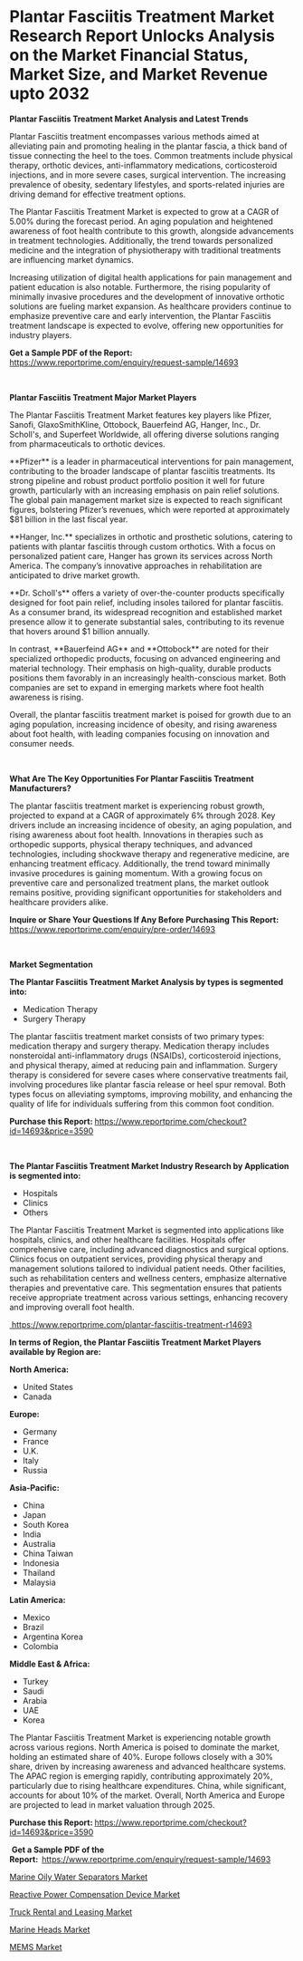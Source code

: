 <p><h1>Plantar Fasciitis Treatment Market Research Report Unlocks Analysis on the Market Financial Status, Market Size, and Market Revenue upto 2032</h1></p><p><strong>Plantar Fasciitis Treatment Market Analysis and Latest Trends</strong></p>
<p><p>Plantar Fasciitis treatment encompasses various methods aimed at alleviating pain and promoting healing in the plantar fascia, a thick band of tissue connecting the heel to the toes. Common treatments include physical therapy, orthotic devices, anti-inflammatory medications, corticosteroid injections, and in more severe cases, surgical intervention. The increasing prevalence of obesity, sedentary lifestyles, and sports-related injuries are driving demand for effective treatment options. </p><p>The Plantar Fasciitis Treatment Market is expected to grow at a CAGR of 5.00% during the forecast period. An aging population and heightened awareness of foot health contribute to this growth, alongside advancements in treatment technologies. Additionally, the trend towards personalized medicine and the integration of physiotherapy with traditional treatments are influencing market dynamics. </p><p>Increasing utilization of digital health applications for pain management and patient education is also notable. Furthermore, the rising popularity of minimally invasive procedures and the development of innovative orthotic solutions are fueling market expansion. As healthcare providers continue to emphasize preventive care and early intervention, the Plantar Fasciitis treatment landscape is expected to evolve, offering new opportunities for industry players.</p></p>
<p><strong>Get a Sample PDF of the Report:&nbsp;</strong> <a href="https://www.reportprime.com/enquiry/request-sample/14693?utm_campaign=2890&utm_medium=2&utm_source=Github&utm_content=ia&utm_term=20032025&utm_id=plantar-fasciitis-treatment">https://www.reportprime.com/enquiry/request-sample/14693</a></p>
<p>&nbsp;</p>
<p><strong>Plantar Fasciitis Treatment Major Market Players</strong></p>
<p><p>The Plantar Fasciitis Treatment Market features key players like Pfizer, Sanofi, GlaxoSmithKline, Ottobock, Bauerfeind AG, Hanger, Inc., Dr. Scholl's, and Superfeet Worldwide, all offering diverse solutions ranging from pharmaceuticals to orthotic devices.</p><p>**Pfizer** is a leader in pharmaceutical interventions for pain management, contributing to the broader landscape of plantar fasciitis treatments. Its strong pipeline and robust product portfolio position it well for future growth, particularly with an increasing emphasis on pain relief solutions. The global pain management market size is expected to reach significant figures, bolstering Pfizer’s revenues, which were reported at approximately $81 billion in the last fiscal year.</p><p>**Hanger, Inc.** specializes in orthotic and prosthetic solutions, catering to patients with plantar fasciitis through custom orthotics. With a focus on personalized patient care, Hanger has grown its services across North America. The company’s innovative approaches in rehabilitation are anticipated to drive market growth.</p><p>**Dr. Scholl's** offers a variety of over-the-counter products specifically designed for foot pain relief, including insoles tailored for plantar fasciitis. As a consumer brand, its widespread recognition and established market presence allow it to generate substantial sales, contributing to its revenue that hovers around $1 billion annually.</p><p>In contrast, **Bauerfeind AG** and **Ottobock** are noted for their specialized orthopedic products, focusing on advanced engineering and material technology. Their emphasis on high-quality, durable products positions them favorably in an increasingly health-conscious market. Both companies are set to expand in emerging markets where foot health awareness is rising.</p><p>Overall, the plantar fasciitis treatment market is poised for growth due to an aging population, increasing incidence of obesity, and rising awareness about foot health, with leading companies focusing on innovation and consumer needs.</p></p>
<p>&nbsp;</p>
<p><strong>What Are The Key Opportunities For Plantar Fasciitis Treatment Manufacturers?</strong></p>
<p><p>The plantar fasciitis treatment market is experiencing robust growth, projected to expand at a CAGR of approximately 6% through 2028. Key drivers include an increasing incidence of obesity, an aging population, and rising awareness about foot health. Innovations in therapies such as orthopedic supports, physical therapy techniques, and advanced technologies, including shockwave therapy and regenerative medicine, are enhancing treatment efficacy. Additionally, the trend toward minimally invasive procedures is gaining momentum. With a growing focus on preventive care and personalized treatment plans, the market outlook remains positive, providing significant opportunities for stakeholders and healthcare providers alike.</p></p>
<p><strong>Inquire or Share Your Questions If Any Before Purchasing This Report:</strong> <a href="https://www.reportprime.com/enquiry/pre-order/14693?utm_campaign=2890&utm_medium=2&utm_source=Github&utm_content=ia&utm_term=20032025&utm_id=plantar-fasciitis-treatment">https://www.reportprime.com/enquiry/pre-order/14693</a></p>
<p>&nbsp;</p>
<p><strong>Market Segmentation</strong></p>
<p><strong>The Plantar Fasciitis Treatment Market Analysis by types is segmented into:</strong></p>
<p><ul><li>Medication Therapy</li><li>Surgery Therapy</li></ul></p>
<p><p>The plantar fasciitis treatment market consists of two primary types: medication therapy and surgery therapy. Medication therapy includes nonsteroidal anti-inflammatory drugs (NSAIDs), corticosteroid injections, and physical therapy, aimed at reducing pain and inflammation. Surgery therapy is considered for severe cases where conservative treatments fail, involving procedures like plantar fascia release or heel spur removal. Both types focus on alleviating symptoms, improving mobility, and enhancing the quality of life for individuals suffering from this common foot condition.</p></p>
<p><strong>Purchase this Report:&nbsp;</strong><a href="https://www.reportprime.com/checkout?id=14693&price=3590&utm_campaign=2890&utm_medium=2&utm_source=Github&utm_content=ia&utm_term=20032025&utm_id=plantar-fasciitis-treatment">https://www.reportprime.com/checkout?id=14693&price=3590</a></p>
<p>&nbsp;</p>
<p><strong>The Plantar Fasciitis Treatment Market Industry Research by Application is segmented into:</strong></p>
<p><ul><li>Hospitals</li><li>Clinics</li><li>Others</li></ul></p>
<p><p>The Plantar Fasciitis Treatment Market is segmented into applications like hospitals, clinics, and other healthcare facilities. Hospitals offer comprehensive care, including advanced diagnostics and surgical options. Clinics focus on outpatient services, providing physical therapy and management solutions tailored to individual patient needs. Other facilities, such as rehabilitation centers and wellness centers, emphasize alternative therapies and preventative care. This segmentation ensures that patients receive appropriate treatment across various settings, enhancing recovery and improving overall foot health.</p></p>
<p><a href="https://www.reportprime.com/plantar-fasciitis-treatment-r14693?utm_campaign=2890&utm_medium=2&utm_source=Github&utm_content=ia&utm_term=20032025&utm_id=plantar-fasciitis-treatment">&nbsp;https://www.reportprime.com/plantar-fasciitis-treatment-r14693</a></p>
<p><strong>In terms of Region, the Plantar Fasciitis Treatment Market Players available by Region are:</strong></p>
<p>
    <p> <strong> North America: </strong>
        <ul>
            <li>United States</li>
            <li>Canada</li>
        </ul>
        </p> 
    <p> <strong> Europe: </strong>
        <ul>
            <li>Germany</li>
            <li>France</li>
            <li>U.K.</li>
            <li>Italy</li>
            <li>Russia</li>
        </ul>
        </p> 
    <p> <strong> Asia-Pacific: </strong>
        <ul>
            <li>China</li>
            <li>Japan</li>
            <li>South Korea</li>
            <li>India</li>
            <li>Australia</li>
            <li>China Taiwan</li>
            <li>Indonesia</li>
            <li>Thailand</li>
            <li>Malaysia</li>
        </ul>
        </p> 
    <p> <strong> Latin America: </strong>
        <ul>
            <li>Mexico</li>
            <li>Brazil</li>
            <li>Argentina Korea</li>
            <li>Colombia</li>
        </ul>
        </p> 
    <p> <strong> Middle East & Africa: </strong>
        <ul>
            <li>Turkey</li>
            <li>Saudi</li>
            <li>Arabia</li>
            <li>UAE</li>
            <li>Korea</li>
        </ul>
    </p>
    </p>
<p><p>The Plantar Fasciitis Treatment Market is experiencing notable growth across various regions. North America is poised to dominate the market, holding an estimated share of 40%. Europe follows closely with a 30% share, driven by increasing awareness and advanced healthcare systems. The APAC region is emerging rapidly, contributing approximately 20%, particularly due to rising healthcare expenditures. China, while significant, accounts for about 10% of the market. Overall, North America and Europe are projected to lead in market valuation through 2025.</p></p>
<p><strong>Purchase this Report: </strong><a href="https://www.reportprime.com/checkout?id=14693&price=3590&utm_campaign=2890&utm_medium=2&utm_source=Github&utm_content=ia&utm_term=20032025&utm_id=plantar-fasciitis-treatment">https://www.reportprime.com/checkout?id=14693&price=3590</a></p>
<p>&nbsp;<strong>Get a Sample PDF of the Report:&nbsp;&nbsp;</strong><a href="https://www.reportprime.com/enquiry/request-sample/14693?utm_campaign=2890&utm_medium=2&utm_source=Github&utm_content=ia&utm_term=20032025&utm_id=plantar-fasciitis-treatment">https://www.reportprime.com/enquiry/request-sample/14693</a></p>
<p><strong></strong></p>
<p><p><a href="https://www.linkedin.com/pulse/marine-oily-water-separators-market-study-strategies-leading-tgnee?utm_campaign=2890&utm_medium=2&utm_source=Github&utm_content=ia&utm_term=20032025&utm_id=plantar-fasciitis-treatment">Marine Oily Water Separators Market</a></p><p><a href="https://www.linkedin.com/pulse/regulatory-landscape-its-influence-global-reactive-power-hx6ke?utm_campaign=2890&utm_medium=2&utm_source=Github&utm_content=ia&utm_term=20032025&utm_id=plantar-fasciitis-treatment">Reactive Power Compensation Device Market</a></p><p><a href="https://github.com/zanoligarav/Market-Research-Report-List-1/blob/main/truck-rental-and-leasing-market.md?utm_campaign=2890&utm_medium=2&utm_source=Github&utm_content=ia&utm_term=20032025&utm_id=plantar-fasciitis-treatment">Truck Rental and Leasing Market</a></p><p><a href="https://www.linkedin.com/pulse/marine-heads-report-industry-analysis-growth-projections-from-krvne?utm_campaign=2890&utm_medium=2&utm_source=Github&utm_content=ia&utm_term=20032025&utm_id=plantar-fasciitis-treatment">Marine Heads Market</a></p><p><a href="https://www.linkedin.com/pulse/mems-market-size-estimated-cagr-88-from-2025-2032-major-jjn3e?utm_campaign=2890&utm_medium=2&utm_source=Github&utm_content=ia&utm_term=20032025&utm_id=plantar-fasciitis-treatment">MEMS Market</a></p></p>